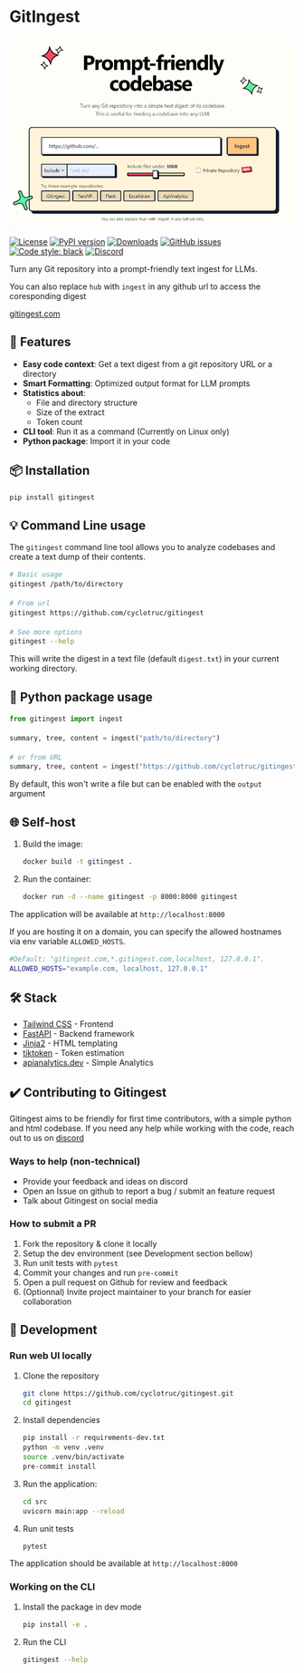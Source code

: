 # GitIngest

[![Image](./docs/frontpage.png "GitIngest main page")](https://gitingest.com)

[![License](https://img.shields.io/badge/license-MIT-blue.svg)](https://github.com/cyclotruc/gitingest/blob/main/LICENSE)
[![PyPI version](https://badge.fury.io/py/gitingest.svg)](https://badge.fury.io/py/gitingest)
[![Downloads](https://pepy.tech/badge/gitingest)](https://pepy.tech/project/gitingest)
[![GitHub issues](https://img.shields.io/github/issues/cyclotruc/gitingest)](https://github.com/cyclotruc/gitingest/issues)
[![Code style: black](https://img.shields.io/badge/code%20style-black-000000.svg)](https://github.com/psf/black)
[![Discord](https://dcbadge.limes.pink/api/server/https://discord.com/invite/zerRaGK9EC)](https://discord.com/invite/zerRaGK9EC)

Turn any Git repository into a prompt-friendly text ingest for LLMs.

You can also replace `hub` with `ingest` in any github url to access the coresponding digest

[gitingest.com](https://gitingest.com)

## 🚀 Features

- **Easy code context**: Get a text digest from a git repository URL or a directory
- **Smart Formatting**: Optimized output format for LLM prompts
- **Statistics about**:
  - File and directory structure
  - Size of the extract
  - Token count
- **CLI tool**: Run it as a command (Currently on Linux only)
- **Python package**: Import it in your code

## 📦 Installation

``` bash
pip install gitingest
```

## 💡 Command Line usage

The `gitingest` command line tool allows you to analyze codebases and create a text dump of their contents.

```bash
# Basic usage
gitingest /path/to/directory

# From url
gitingest https://github.com/cyclotruc/gitingest

# See more options
gitingest --help
```

This will write the digest in a text file (default `digest.txt`) in your current working directory.

## 🐛 Python package usage

```python
from gitingest import ingest

summary, tree, content = ingest("path/to/directory")

# or from URL
summary, tree, content = ingest("https://github.com/cyclotruc/gitingest")
```

By default, this won't write a file but can be enabled with the `output` argument

## 🌐 Self-host

1. Build the image:

   ``` bash
   docker build -t gitingest .
   ```

2. Run the container:

   ``` bash
   docker run -d --name gitingest -p 8000:8000 gitingest
   ```

The application will be available at `http://localhost:8000`

If you are hosting it on a domain, you can specify the allowed hostnames via env variable `ALLOWED_HOSTS`.

   ```bash
   #Default: "gitingest.com,*.gitingest.com,localhost, 127.0.0.1".
   ALLOWED_HOSTS="example.com, localhost, 127.0.0.1"
   ```

## 🛠️ Stack

- [Tailwind CSS](https://tailwindcss.com/) - Frontend
- [FastAPI](https://github.com/fastapi/fastapi) - Backend framework
- [Jinja2](https://jinja.palletsprojects.com/) - HTML templating
- [tiktoken](https://github.com/openai/tiktoken) - Token estimation
- [apianalytics.dev](https://www.apianalytics.dev/) - Simple Analytics

## ✔️ Contributing to Gitingest

Gitingest aims to be friendly for first time contributors, with a simple python and html codebase.
 If you need any help while working with the code, reach out to us on [discord](https://discord.com/invite/zerRaGK9EC)

### Ways to help (non-technical)

- Provide your feedback and ideas on discord
- Open an Issue on github to report a bug / submit an feature request
- Talk about Gitingest on social media

### How to submit a PR

1. Fork the repository & clone it locally
2. Setup the dev environment (see Development section bellow)
3. Run unit tests with `pytest`
4. Commit your changes and run `pre-commit`
5. Open a pull request on Github for review and feedback
6. (Optionnal) Invite project maintainer to your branch for easier collaboration

## 🔧 Development

### Run web UI locally

1. Clone the repository

   ```bash
   git clone https://github.com/cyclotruc/gitingest.git
   cd gitingest
   ```

2. Install dependencies

   ```bash
   pip install -r requirements-dev.txt
   python -m venv .venv
   source .venv/bin/activate
   pre-commit install
   ```

3. Run the application:

   ```bash
   cd src
   uvicorn main:app --reload
   ```

4. Run unit tests

   ```bash
   pytest
   ```

The application should be available at `http://localhost:8000`

### Working on the CLI

1. Install the package in dev mode

   ```bash
   pip install -e .
   ```

2. Run the CLI

   ```bash
   gitingest --help
   ```
